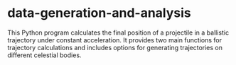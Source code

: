 # data-generation-and-analysis
This Python program calculates the final position of a projectile in a ballistic trajectory under constant acceleration. It provides two main functions for trajectory calculations and includes options for generating trajectories on different celestial bodies.
